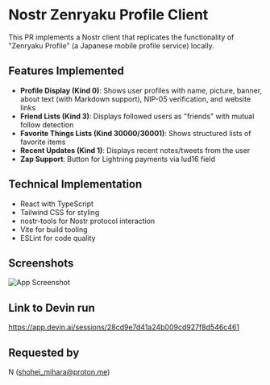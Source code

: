 # Nostr Zenryaku Profile Client

This PR implements a Nostr client that replicates the functionality of "Zenryaku Profile" (a Japanese mobile profile service) locally.

## Features Implemented

- **Profile Display (Kind 0)**: Shows user profiles with name, picture, banner, about text (with Markdown support), NIP-05 verification, and website links
- **Friend Lists (Kind 3)**: Displays followed users as "friends" with mutual follow detection
- **Favorite Things Lists (Kind 30000/30001)**: Shows structured lists of favorite items
- **Recent Updates (Kind 1)**: Displays recent notes/tweets from the user
- **Zap Support**: Button for Lightning payments via lud16 field

## Technical Implementation

- React with TypeScript
- Tailwind CSS for styling
- nostr-tools for Nostr protocol interaction
- Vite for build tooling
- ESLint for code quality

## Screenshots

![App Screenshot](/home/ubuntu/repos/zenryasku/screenshot.png)

## Link to Devin run
https://app.devin.ai/sessions/28cd9e7d41a24b009cd927f8d546c461

## Requested by
N (shohei_mihara@proton.me)
